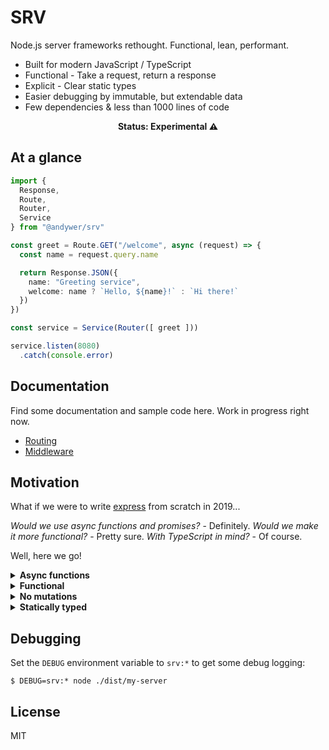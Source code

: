 # SRV

Node.js server frameworks rethought. Functional, lean, performant.

* Built for modern JavaScript / TypeScript
* Functional - Take a request, return a response
* Explicit - Clear static types
* Easier debugging by immutable, but extendable data
* Few dependencies & less than 1000 lines of code

<p align="center">
  <b>Status: Experimental ⚠️</b>
</p>

## At a glance

```ts
import {
  Response,
  Route,
  Router,
  Service
} from "@andywer/srv"

const greet = Route.GET("/welcome", async (request) => {
  const name = request.query.name

  return Response.JSON({
    name: "Greeting service",
    welcome: name ? `Hello, ${name}!` : `Hi there!`
  })
})

const service = Service(Router([ greet ]))

service.listen(8080)
  .catch(console.error)
```

## Documentation

Find some documentation and sample code here. Work in progress right now.

<!-- Basics -->
* [Routing](./docs/routing.md)
* [Middleware](./docs/middleware.md)

## Motivation

What if we were to write [express](https://github.com/expressjs/express) from scratch in 2019...

*Would we use async functions and promises?* - Definitely. *Would we make it more functional?* - Pretty sure. *With TypeScript in mind?* - Of course.

Well, here we go!

<details>
  <summary><b>Async functions</b></summary>

No callbacks. Leverage modern day features instead for an optimal developer experience.

```ts
import { Response, Route } from "@andywer/srv"

const greet = Route.GET("/health", async () => {
  try {
    const stats = await fetchHealthMetrics()
    return Response.JSON({
      operational: true,
      stats
    })
  } catch (error) {
    return Response.JSON(500, {
      operational: false
    })
  }
})
```
</details>

<details>
  <summary><b>Functional</b></summary>

Take a request, return a response. Lean, clean, easy to test and debug.

```ts
import { Response, Route } from "@andywer/srv"
import { queryUserByID } from "./database/users"

const getUser = Route.GET("/user/:id", async request => {
  const userID = request.params.id
  const user = await queryUserByID(userID)

  if (!user) {
    return Response.JSON(404, {
      message: `User ${userID} not found`
    })
  }

  const headers = {
    "Last-Modified": user.updated_at || user.created_at
  }
  return Response.JSON(200, headers, user)
})
```
</details>

<details>
  <summary><b>No mutations</b></summary>

Stop passing data from middlewares to route handlers by dumping it in an untypeable `context`. Take the request object, extend it, pass it down to the route handler.

```ts
import { Middleware, Request, RequestHandler } from "@andywer/srv"
import { Logger } from "./logger"

function LoggingMiddleware(logger: Logger): Middleware {
  return async (request: Request, next: RequestHandler) => {
    const requestWithLogger = request.derive({
      log: logger
    })
    // typeof requestWithLogger.log === Logger
    return next(requestWithLogger)
  }
}
```
</details>

<details>
  <summary><b>Statically typed</b></summary>

TypeScript all the way! You don't need to use TypeScript to use SRV, though, of course.

It will work just as well with good old JavaScript.
</details>

## Debugging

Set the `DEBUG` environment variable to `srv:*` to get some debug logging:

```
$ DEBUG=srv:* node ./dist/my-server
```

## License

MIT
